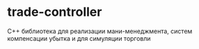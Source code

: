 # trade-controller
C++ библиотека для реализации мани-менеджмента, систем компенсации убытка и для симуляции торговли
